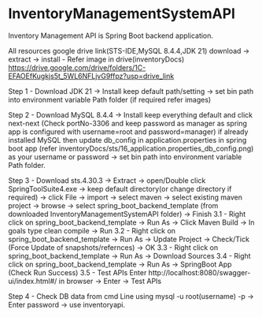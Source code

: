 # InventoryManagementSystemAPI

Inventory Management API is Spring Boot backend application.

All resources google drive link(STS-IDE,MySQL 8.4.4,JDK 21) download -> extract -> install - Refer image in drive(inventoryDocs)
https://drive.google.com/drive/folders/1C-EFAOEfKugkjs5t_5WL6NFLjvG9ffpz?usp=drive_link


Step 1 - Download JDK 21 -> Install keep default path/setting -> set bin path into environment variable Path folder (if required refer images) 

Step 2 - Download MySQL 8.4.4 -> Install keep everything default and click next-next (Check portNo-3306 and keep password as manager as spring app is configured with username=root and password=manager) if already installed MySQL then update db_config in application.properties in spring boot app (refer inventoryDocs/sts/16_application.properties_db_config.png) as your username or password -> set bin path into environment variable Path folder.

Step 3 - Download sts.4.30.3 -> Extract -> open/Double click SpringToolSuite4.exe -> keep default directory(or change directory if required) -> click File -> import -> select maven -> select existing maven project -> browse -> select spring_boot_backend_template (from downloaded InventoryManagementSystemAPI folder) -> Finish
3.1 - Right click on spring_boot_backend_template -> Run As -> Click Maven Build -> In goals type clean compile -> Run
3.2 - Right click on spring_boot_backend_template -> Run As -> Update Project -> Check/Tick (Force Update of snapshots/refernces) -> OK
3.3 - Right click on spring_boot_backend_template -> Run As -> Download Sources
3.4 - Right click on spring_boot_backend_template -> Run As -> SpringBoot App (Check Run Success)
3.5 - Test APIs Enter http://localhost:8080/swagger-ui/index.html#/ in browser -> Enter -> Test APIs

Step 4 - Check DB data from cmd Line using mysql -u root(username) -p -> Enter password -> use inventoryapi.
